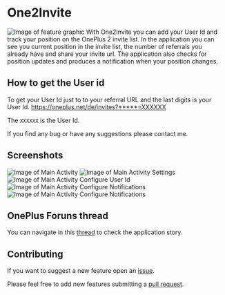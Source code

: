 # One2Invite

![Image of feature graphic](assets/feature-graphic.jpg)
With One2Invite you can add your User Id and track your position on the OnePlus 2 invite list. In the application you can see you current position in the invite list, the number of referrals you already have and share your invite url. The application also checks for position updates and produces a notification when your position changes.

## How to get the User id

To get your User Id just to to your referral URL and the last digits is your User Id.
https://oneplus.net/de/invites?*****=XXXXXX

The `XXXXXX` is the User Id.

If you find any bug or have any suggestions please contact me.

## Screenshots

![Image of Main Activity](assets/main_activity.png)
![Image of Main Activity Settings](assets/main_activity_settings.png)
![Image of Main Activity Configure User Id](assets/configure_user_id.png)
![Image of Main Activity Configure Notifications](assets/configure_notifications.png)
![Image of Main Activity Configure Notifications](assets/notification.png)

## OnePlus Foruns thread

You can navigate in this [thread](https://forums.oneplus.net/threads/app-invite-tracker.335982/) to check the application story. 

## Contributing

If you want to suggest a new feature open an [issue](https://github.com/SandroMachado/one2invite/issues).

Please feel free to add new features submitting a [pull request](https://github.com/SandroMachado/one2invite/pulls). 